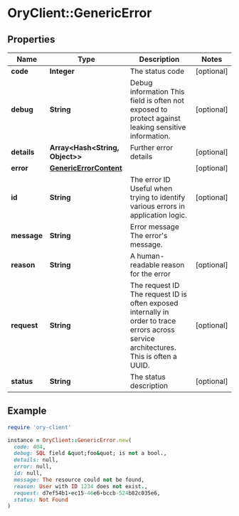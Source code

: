 # OryClient::GenericError

## Properties

| Name | Type | Description | Notes |
| ---- | ---- | ----------- | ----- |
| **code** | **Integer** | The status code | [optional] |
| **debug** | **String** | Debug information  This field is often not exposed to protect against leaking sensitive information. | [optional] |
| **details** | **Array&lt;Hash&lt;String, Object&gt;&gt;** | Further error details | [optional] |
| **error** | [**GenericErrorContent**](GenericErrorContent.md) |  | [optional] |
| **id** | **String** | The error ID  Useful when trying to identify various errors in application logic. | [optional] |
| **message** | **String** | Error message  The error&#39;s message. |  |
| **reason** | **String** | A human-readable reason for the error | [optional] |
| **request** | **String** | The request ID  The request ID is often exposed internally in order to trace errors across service architectures. This is often a UUID. | [optional] |
| **status** | **String** | The status description | [optional] |

## Example

```ruby
require 'ory-client'

instance = OryClient::GenericError.new(
  code: 404,
  debug: SQL field &quot;foo&quot; is not a bool.,
  details: null,
  error: null,
  id: null,
  message: The resource could not be found,
  reason: User with ID 1234 does not exist.,
  request: d7ef54b1-ec15-46e6-bccb-524b82c035e6,
  status: Not Found
)
```

